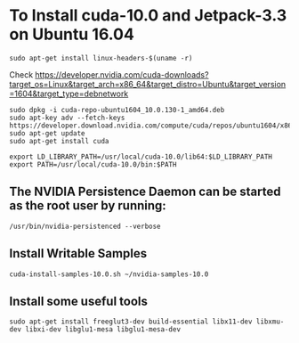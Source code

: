 # To Install cuda-10.0 and Jetpack-3.3 on Ubuntu 16.04

```sudo apt-get install linux-headers-$(uname -r)```

Check https://developer.nvidia.com/cuda-downloads?target_os=Linux&target_arch=x86_64&target_distro=Ubuntu&target_version=1604&target_type=debnetwork

```
sudo dpkg -i cuda-repo-ubuntu1604_10.0.130-1_amd64.deb
sudo apt-key adv --fetch-keys https://developer.download.nvidia.com/compute/cuda/repos/ubuntu1604/x86_64/7fa2af80.pub
sudo apt-get update
sudo apt-get install cuda

export LD_LIBRARY_PATH=/usr/local/cuda-10.0/lib64:$LD_LIBRARY_PATH
export PATH=/usr/local/cuda-10.0/bin:$PATH
```

## The NVIDIA Persistence Daemon can be started as the root user by running:
```/usr/bin/nvidia-persistenced --verbose``` 
 
 
## Install Writable Samples
```cuda-install-samples-10.0.sh ~/nvidia-samples-10.0```
 
 
## Install some useful tools
```sudo apt-get install freeglut3-dev build-essential libx11-dev libxmu-dev libxi-dev libglu1-mesa libglu1-mesa-dev```
 
 

